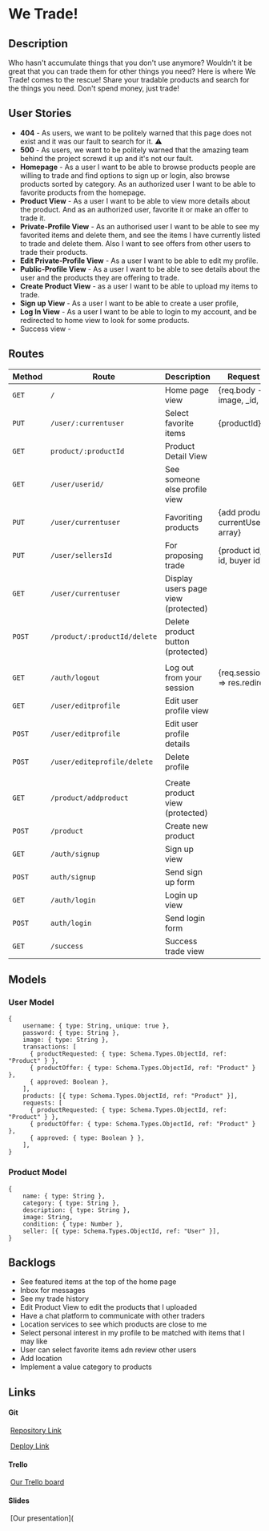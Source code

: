 # We Trade!

## Description

Who hasn't accumulate things that you don't use anymore? Wouldn't it be great that you can trade them for other things you need? Here is where We Trade! comes to the rescue! Share your tradable products and search for the things you need. Don't spend money, just trade!

## User Stories

- **404** - As users, we want to be politely warned that this page does not exist and it was our fault to search for it. ⚠️
- **500** - As users, we want to be politely warned that the amazing team behind the project screwd it up and it's not our fault.
- **Homepage** - As a user I want to be able to browse products people are willing to trade and find options to sign up or login, also browse products sorted by category. As an authorized user I want to be able to favorite products from the homepage.
- **Product View** - As a user I want to be able to view more details about the product. And as an authorized user, favorite it or make an offer to trade it.
- **Private-Profile View** - As an authorised user I want to be able to see my favorited items and delete them, and see the items I have currently listed to trade and delete them. Also I want to see offers from other users to trade their products.
- **Edit Private-Profile View** - As a user I want to be able to edit my profile.
- **Public-Profile View** - As a user I want to be able to see details about the user and the products they are offering to trade.
- **Create Product View** - as a user I want to be able to upload my items to trade.
- **Sign up View** - As a user I want to be able to create a user profile,
- **Log In View** - As a user I want to be able to login to my account, and be redirected to home view to look for some products.
- Success view -

## Routes

| **Method** | **Route**                    | **Description**                     | **Request - Body**                          |
| ---------- | ---------------------------- | ----------------------------------- | ------------------------------------------- |
| `GET`      | `/`                          | Home page view                      | {req.body - name, image, \_id, seller \_id} |
| `PUT`      | `/user/:currentuser`         | Select favorite items               | {productId} backlog                         |
| `GET`      | `product/:productId`         | Product Detail View                 |                                             |
| `GET`      | `/user/userid/`              | See someone else profile view       |                                             |
| `PUT`      | `/user/currentuser`          | Favoriting products                 | {add product currentUser favorites array}   |
| `PUT`      | `/user/sellersId`            | For proposing trade                 | {product id, sellers id, buyer id}          |
| `GET`      | `/user/currentuser`          | Display users page view (protected) |                                             |
| `POST`     | `/product/:productId/delete` | Delete product button (protected)   |                                             |
|            |                              |                                     |                                             |
| `GET`      | `/auth/logout`               | Log out from your session           | {req.session.destroy} => res.redirect("/")  |
| `GET`      | `/user/editprofile`          | Edit user profile view              |                                             |
| `POST`     | `/user/editprofile`          | Edit user profile details           |                                             |
| `POST`     | `/user/editeprofile/delete`  | Delete profile                      |                                             |
|            |                              |                                     |                                             |
| `GET`      | `/product/addproduct`        | Create product view (protected)     |                                             |
| `POST`     | `/product`                   | Create new product                  |                                             |
| `GET`      | `/auth/signup`               | Sign up view                        |                                             |
| `POST`     | `auth/signup`                | Send sign up form                   |                                             |
| `GET`      | `/auth/login`                | Login up view                       |                                             |
| `POST`     | `auth/login`                 | Send login form                     |                                             |
| `GET`      | `/success`                   | Success trade view                  |                                             |

## Models

### User Model

```
{
    username: { type: String, unique: true },
    password: { type: String },
    image: { type: String },
    transactions: [
      { productRequested: { type: Schema.Types.ObjectId, ref: "Product" } },
      { productOffer: { type: Schema.Types.ObjectId, ref: "Product" } },
      { approved: Boolean },
    ],
    products: [{ type: Schema.Types.ObjectId, ref: "Product" }],
    requests: [
      { productRequested: { type: Schema.Types.ObjectId, ref: "Product" } },
      { productOffer: { type: Schema.Types.ObjectId, ref: "Product" } },
      { approved: { type: Boolean } },
    ],
}
```

### Product Model

```
{
    name: { type: String },
    category: { type: String },
    description: { type: String },
    image: String,
    condition: { type: Number },
    seller: [{ type: Schema.Types.ObjectId, ref: "User" }],
}
```

## Backlogs

- See featured items at the top of the home page
- Inbox for messages
- See my trade history
- Edit Product View to edit the products that I uploaded
- Have a chat platform to communicate with other traders
- Location services to see which products are close to me
- Select personal interest in my profile to be matched with items that I may like
- User can select favorite items adn review other users
- Add location
- Implement a value category to products

## Links

#### Git

​ [Repository Link]()

​ [Deploy Link]()

#### Trello

​ [Our Trello board](https://trello.com/b/PDgAjzMS/trade-app)

#### Slides

​ [Our presentation](
